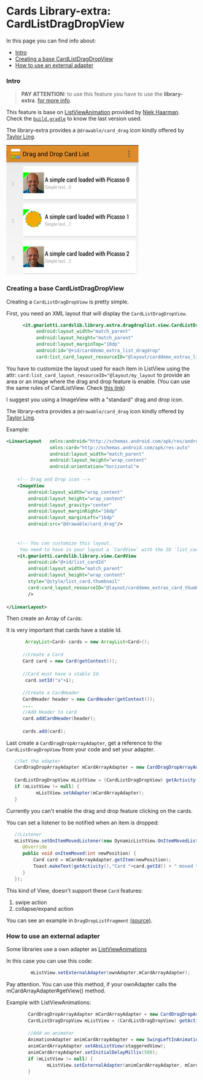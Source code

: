 # Cards Library-extra: CardListDragDropView

In this page you can find info about:

* [Intro](#intro)
* [Creating a base CardListDragDropView](#creating-a-base-cardlistdragdropview)
* [How to use an external adapter](#how-to-use-an-external-adapter)

### Intro

> **PAY ATTENTION:** to use this feature you have to use the **library-extra**.
> [for more info](GUIDE.md#including-in-your-project).

This feature is base on [ListViewAnimation](https://github.com/nhaarman/ListViewAnimations) provided by [Niek Haarman](https://plus.google.com/+NiekHaarman).
Check the [`build.gradle`](/library-extra/build.gradle) to know the last version used.

The library-extra provides a `@drawable/card_drag` icon kindly offered by [Taylor Ling](https://plus.google.com/+TaylorLing).

![Screen](/demo/images/dragdrop.png)


### Creating a base CardListDragDropView

Creating a `CardListDragDropView` is pretty simple.

First, you need an XML layout that will display the `CardListDragDropView`.

``` xml
      <it.gmariotti.cardslib.library.extra.dragdroplist.view.CardListDragDropView
           android:layout_width="match_parent"
           android:layout_height="match_parent"
           android:layout_marginTop="10dp"
           android:id="@+id/carddemo_extra_list_dragdrop"
           card:list_card_layout_resourceID="@layout/carddemo_extras_list_card_dragdrop_layout"/>
```
You have to customize the layout used for each item in ListView using the attr: `card:list_card_layout_resourceID="@layout/my_layout` to provide an area or an image where the drag and drop feature is enable.
(You can use the same rules of CardListView. Check [this link](CARDLIST.md#use-your-custom-layout-for-each-row))

I suggest you using a ImageView with a "standard" drag and drop icon.

The library-extra provides a `@drawable/card_drag` icon kindly offered by [Taylor Ling](https://plus.google.com/+TaylorLing).

Example:
``` xml
<LinearLayout   xmlns:android="http://schemas.android.com/apk/res/android"
                xmlns:card="http://schemas.android.com/apk/res-auto"
                android:layout_width="match_parent"
                android:layout_height="wrap_content"
                android:orientation="horizontal">

    <!-- Drag and Drop icon -->
    <ImageView
        android:layout_width="wrap_content"
        android:layout_height="wrap_content"
        android:layout_gravity="center"
        android:layout_marginRight="16dp"
        android:layout_marginLeft="16dp"
        android:src="@drawable/card_drag"/>


    <!-- You can customize this layout.
     You need to have in your layout a `CardView` with the ID `list_cardId` -->
    <it.gmariotti.cardslib.library.view.CardView
        android:id="@+id/list_cardId"
        android:layout_width="match_parent"
        android:layout_height="wrap_content"
        style="@style/list_card.thumbnail"
        card:card_layout_resourceID="@layout/carddemo_extras_card_thumbnail_layout"
        />

</LinearLayout>
```

Then create an Array of `Card`s:

It is very important that cards have a stable Id.


``` java
       ArrayList<Card> cards = new ArrayList<Card>();

      //Create a Card
      Card card = new Card(getContext());

      //Card must have a stable Id.
       card.setId("a"+i);

      //Create a CardHeader
      CardHeader header = new CardHeader(getContext());
      ....
      //Add Header to card
      card.addCardHeader(header);

      cards.add(card);
```

Last create a `CardDragDropArrayAdapter`, get a reference to the `CardListDragDropView` from your code and set your adapter.

``` java
   //Set the adapter
   CardDragDropArrayAdapter mCardArrayAdapter = new CardDragDropArrayAdapter(getActivity(), cards);

   CardListDragDropView mListView = (CardListDragDropView) getActivity().findViewById(R.id.carddemo_extra_list_dragdrop);
   if (mListView != null) {
           mListView.setAdapter(mCardArrayAdapter);
   }
```

Currently you can't enable the drag and drop feature clicking on the cards.


You can set a listener to be notified when an item is dropped:
``` java
   //Listener
   mListView.setOnItemMovedListener(new DynamicListView.OnItemMovedListener() {
      @Override
      public void onItemMoved(int newPosition) {
          Card card = mCardArrayAdapter.getItem(newPosition);
          Toast.makeText(getActivity(),"Card "+card.getId() + " moved to position " + newPosition, Toast.LENGTH_SHORT ).show();
      }
   });

```

This kind of View, doesn't support these `Card` features:

 1. swipe action
 2. collapse/expand action


You can see an example in `DragDropListFragment`  [(source)](/demo/extras/src/main/java/it/gmariotti/cardslib/demo/extras/fragment/DragDropListFragment.java).


### How to use an external adapter

Some libraries use a own adapter as [ListViewAnimations](OTHERLIBRARIES.md#using-card-with-listviewanimations)

In this case you can use this code:

``` java
         mListView.setExternalAdapter(ownAdapter,mCardArrayAdapter);
```

Pay attention. You can use this method, if your ownAdapter calls the mCardArrayAdapter#getView() method.

Example with ListViewAnimations:

``` java
        CardDragDropArrayAdapter mCardArrayAdapter = new CardDragDropArrayAdapter(getActivity(), cards);
        CardListDragDropView mListView = (CardListDragDropView) getActivity().findViewById(R.id.carddemo_extra_list_dragdrop);

        //Add an animator
        AnimationAdapter animCardArrayAdapter = new SwingLeftInAnimationAdapter(mCardArrayAdapter);
        animCardArrayAdapter.setAbsListView(staggeredView);
        animCardArrayAdapter.setInitialDelayMillis(500);
        if (mListView != null) {
               mListView.setExternalAdapter(animCardArrayAdapter, mCardArrayAdapter);
        }
```
